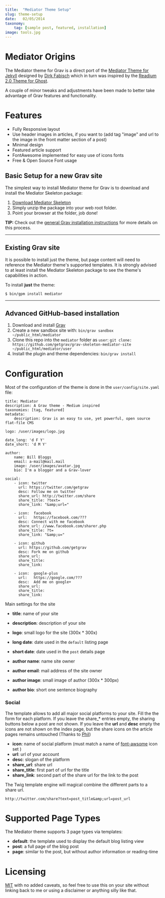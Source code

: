 ```yaml
---
title:  "Mediator Theme Setup"
slug: theme-setup
date:   02/05/2014
taxonomy:
    tag: [sample post, featured, installation]
image: tools.jpg
---
```


# Mediator Origins

The Mediator theme for Grav is a direct port of the [Mediator Theme for Jekyll](https://github.com/dirkfabisch/mediator) designed by [Dirk Fabisch](http://blog.base68.com/about/) which in turn was inspired by the [Readium 2.0 Theme for Ghost](http://www.svenread.com/readium-ghost-theme/).

A couple of minor tweaks and adjustments have been made to better take advantage of Grav features and functionality.

# Features

* Fully Responsive layout
* Use header images in articles, if you want to (add tag "image" and url to the image in the front matter section of a post)
* Minimal design
* Featured article support
* FontAwesome implemented for easy use of icons fonts
* Free & Open Source Font usage

## Basic Setup for a new Grav site

The simplest way to install Mediator theme for Grav is to download and install the Mediator Skeleton package:

1. [Download Mediator Skeleton](http://getgrav.org/downloads/skeletons#extras)
2. Simply unzip the package into your web root folder.
3. Point your browser at the folder, job done!

**TIP:** Check out the [general Grav installation instructions](http://learn.getgrav.org/basics/installation) for more details on this process.

---

## Existing Grav site

It is possible to install just the theme, but page content will need to reference the Mediator theme's supported templates.  It is strongly advised to at least install the Mediator Skeleton package to see the theme's capabilities in action.

To install  **just** the theme:

```
$ bin/gpm install mediator
```

---

## Advanced GitHub-based installation

1. Download and install [Grav](https://github.com/getgrav/grav)
2. Create a new sandbox site with: `bin/grav sandbox ~/public_html/mediator`
3. Clone this repo into the `mediator` folder as `user`: `git clone: https://github.com/getgrav/grav-skeleton-mediator-site ~/public_html/mediator/user`
4. Install the plugin and theme dependencies: `bin/grav install`

# Configuration

Most of the configuration of the theme is done in the `user/config/site.yaml` file:

```
title: Mediator
description: A Grav theme - Medium inspired
taxonomies: [tag, featured]
metadata:
    description: Grav is an easy to use, yet powerful, open source flat-file CMS

logo: /user/images/logo.jpg

date_long: 'd F Y'
date_short: 'd M Y'

author:
    name: Bill Bloggs
    email: a-mail@mail.mail
    image: /user/images/avatar.jpg
    bio: I'm a blogger and a Grav-lover

social:
    - icon: twitter
      url: https://twitter.com/getgrav
      desc: Follow me on twitter
      share_url: http://twitter.com/share
      share_title: ?text=
      share_link: "&amp;url="

    - icon:  facebook
      url:   https://facebook.com/???
      desc: Connect with me facebook
      share_url: //www.facebook.com/sharer.php
      share_title: ?t=
      share_link: "&amp;u="

    - icon: github
      url: https://github.com/getgrav
      desc: Fork me on github
      share_url:
      share_title:
      share_link:

    - icon:  google-plus
      url:   https://google.com/???
      desc:  Add me on google+
      share_url:
      share_title:
      share_link:
```

Main settings for the site

* **title**: name of your site
* **description**: description of your site

* **logo**: small logo for the site (300x * 300x)
* **long date**: date used in the `default` listing page
* **short date**: date used in the `post` details page

* **author name**: name site owner
* **author email**: mail address of the site owner
* **author image**: small image of author (300x * 300px)
* **author bio**: short one sentence biography

### Social

The template allows to add all major social platforms to your site.
Fill the the form for each platform. If you leave the share_* entries empty, the sharing buttons below a post are not shown.  If you leave the **url** and **desc** empty the icons are not shown on the index page, but the share icons on the article pages remains untouched (Thanks to [Phil](https://github.com/philsturgeon))

* **icon**: name of social platform (must match a name of [font-awsome](http://fortawesome.github.io/Font-Awesome/) icon set )
* **url**:  url of your account
* **desc**: slogan of the platform
* **share_url**: share url
* **share_title**: first part of url for the title
* **share_link**: second part of the share url for the link to the post

The Twig template engine will magical combine the different parts to a share url.

```
http://twitter.com/share?text=post_title&amp;url=post_url
````

# Supported Page Types

The Mediator theme supports 3 page types via templates:

* **default**: the template used to display the default blog listing view
* **post**: a full page of the blog post
* **page**: similar to the post, but without author information or reading-time

# Licensing

[MIT](https://github.com/dirkfabisch/madiator/blob/master/LICENSE) with no added caveats, so feel free to use this on your site without linking back to me or using a disclaimer or anything silly like that.
